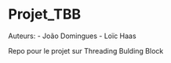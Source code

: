 # Projet_TBB
Auteurs:
	- João Domingues
	- Loïc Haas

Repo pour le projet sur Threading Bulding Block
